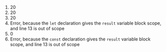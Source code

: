 1. 20
2. 20
3. 20
4. Error, because the `let` declaration gives the `result` variable block scope, and line 13 is out of scope
5. 0
6. Error, because the `const` declaration gives the `result` variable block scope, and line 13 is out of scope

